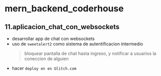 # mern_backend_coderhouse
## 11.aplicacion_chat_con_websockets
- desarrollar app de chat con websockets
- uso de `sweetalert2` como sistema de autentificacion intermedio
    > bloquear pantalla de chat hasta ingreso, y notificar a usuarios la coneccion de alguien
- hacer `deploy en en Glitch.com`



